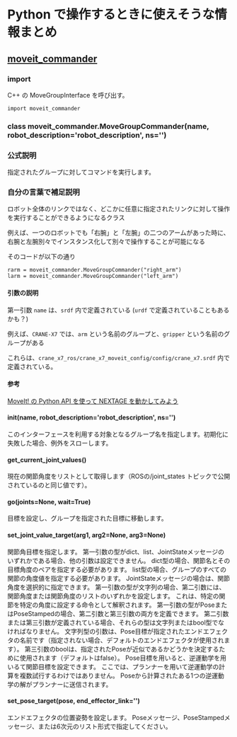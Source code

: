 # Python で操作するときに使えそうな情報まとめ

## [moveit_commander](https://robo-marc.github.io/moveit_documents/moveit_commander.html)

### import
C++ の MoveGroupInterface を呼び出す。
```
import moveit_commander
```

### class moveit_commander.MoveGroupCommander(name, robot_description='robot_description', ns='')
### 公式説明
指定されたグループに対してコマンドを実行します。

### 自分の言葉で補足説明
ロボット全体のリンクではなく、どこかに任意に指定されたリンクに対して操作を実行することができるようになるクラス

例えば、一つのロボットでも「右腕」と「左腕」の二つのアームがあった時に、右腕と左腕別々でインスタンス化して別々で操作することが可能になる

そのコードが以下の通り

```
rarm = moveit_commander.MoveGroupCommander("right_arm")
larm = moveit_commander.MoveGroupCommander("left_arm")
```

#### 引数の説明
第一引数 `name` は、`srdf` 内で定義されている (`urdf` で定義されていることもあるかも？)

例えば、`CRANE-X7` では、`arm` という名前のグループと、`gripper` という名前のグループがある

これらは、`crane_x7_ros/crane_x7_moveit_config/config/crane_x7.srdf` 内で定義されている。

#### 参考
[MoveIt! の Python API を使って NEXTAGE を動かしてみよう](http://daikimaekawa.github.io/ros/2014/06/08/ROSNextage02)

#### __init__(name, robot_description='robot_description', ns='')
このインターフェースを利用する対象となるグループ名を指定します。初期化に失敗した場合、例外をスローします。

#### get_current_joint_values()
現在の関節角度をリストとして取得します（ROSの/joint_states トピックで公開されているのと同じ値です）。

#### go(joints=None, wait=True)
目標を設定し、グループを指定された目標に移動します。

#### set_joint_value_target(arg1, arg2=None, arg3=None)
関節角目標を指定します。 第一引数の型がdict、list、JointStateメッセージのいずれかである場合、他の引数は設定できません。
dict型の場合、関節名とその目標角度のペアを指定する必要があります。
list型の場合、グループのすべての関節の角度値を指定する必要があります。 
JointStateメッセージの場合は、関節角度を選択的に指定できます。 
第一引数の型が文字列の場合、第二引数には、関節角度または関節角度のリストのいずれかを設定します。
これは、特定の関節を特定の角度に設定する命令として解釈されます。
第一引数の型がPoseまたはPoseStampedの場合、第二引数と第三引数の両方を定義できます。
第二引数または第三引数が定義されている場合、それらの型は文字列またはbool型でなければなりません。
文字列型の引数は、Pose目標が指定されたエンドエフェクタの名前です（指定されない場合、デフォルトのエンドエフェクタが使用されます）。
第三引数のboolは、指定されたPoseが近似であるかどうかを決定するために使用されます（デフォルトはfalse）。
Pose目標を用いると、逆運動学を用いるて関節目標を設定できます。
ここでは、プランナーを用いて逆運動学の計算を複数試行するわけではありません。
Poseから計算されたある1つの逆運動学の解がプランナーに送信されます。

#### set_pose_target(pose, end_effector_link='')
エンドエフェクタの位置姿勢を設定します。
Poseメッセージ、PoseStampedメッセージ、または6次元のリスト形式で指定してください。




